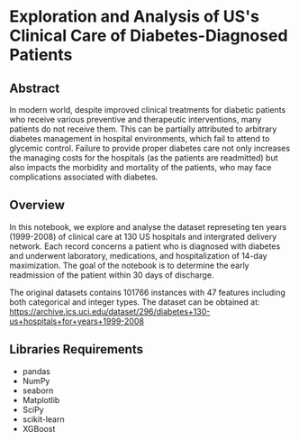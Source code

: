 # Exploration and Analysis of US's Clinical Care of Diabetes-Diagnosed Patients
## Abstract
In modern world, despite improved clinical treatments for diabetic patients who receive various preventive and therapeutic interventions, many patients do not receive them. This can be partially attributed to arbitrary diabetes management in hospital environments, which fail to attend to glycemic control. Failure to provide proper diabetes care not only increases the managing costs for the hospitals (as the patients are readmitted) but also impacts the morbidity and mortality of the patients, who may face complications associated with diabetes.
## Overview
In this notebook, we explore and analyse the dataset represeting ten years (1999-2008) of clinical care at 130 US hospitals and intergrated delivery network. Each record concerns a patient who is diagnosed with diabetes and underwent laboratory, medications, and hospitalization of 14-day maximization. The goal of the notebook is to determine the early readmission of the patient within 30 days of discharge.

The original datasets contains 101766 instances with 47 features including both categorical and integer types. The dataset can be obtained at: https://archive.ics.uci.edu/dataset/296/diabetes+130-us+hospitals+for+years+1999-2008
## Libraries Requirements
* pandas
* NumPy
* seaborn
* Matplotlib
* SciPy
* scikit-learn
* XGBoost
